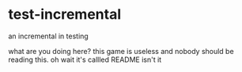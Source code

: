 # test-incremental
an incremental in testing

what are you doing here? this game is useless and nobody should be reading this. oh wait it's callled README isn't it
